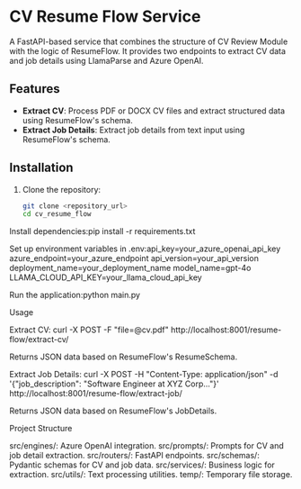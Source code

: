 # CV Resume Flow Service

A FastAPI-based service that combines the structure of CV Review Module with the logic of ResumeFlow. It provides two endpoints to extract CV data and job details using LlamaParse and Azure OpenAI.

## Features
- **Extract CV**: Process PDF or DOCX CV files and extract structured data using ResumeFlow's schema.
- **Extract Job Details**: Extract job details from text input using ResumeFlow's schema.

## Installation
1. Clone the repository:
   ```bash
   git clone <repository_url>
   cd cv_resume_flow


Install dependencies:pip install -r requirements.txt


Set up environment variables in .env:api_key=your_azure_openai_api_key
azure_endpoint=your_azure_endpoint
api_version=your_api_version
deployment_name=your_deployment_name
model_name=gpt-4o
LLAMA_CLOUD_API_KEY=your_llama_cloud_api_key


Run the application:python main.py



Usage

Extract CV:
curl -X POST -F "file=@cv.pdf" http://localhost:8001/resume-flow/extract-cv/

Returns JSON data based on ResumeFlow's ResumeSchema.

Extract Job Details:
curl -X POST -H "Content-Type: application/json" -d '{"job_description": "Software Engineer at XYZ Corp..."}' http://localhost:8001/resume-flow/extract-job/

Returns JSON data based on ResumeFlow's JobDetails.


Project Structure

src/engines/: Azure OpenAI integration.
src/prompts/: Prompts for CV and job detail extraction.
src/routers/: FastAPI endpoints.
src/schemas/: Pydantic schemas for CV and job data.
src/services/: Business logic for extraction.
src/utils/: Text processing utilities.
temp/: Temporary file storage.


